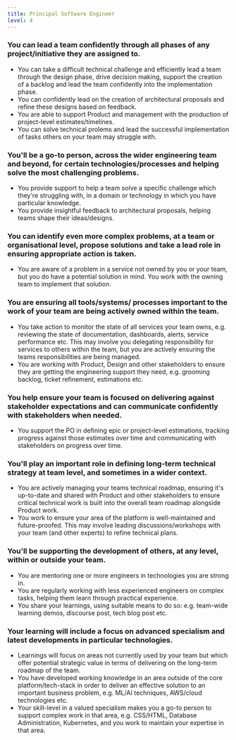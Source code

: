 ```yaml
---
title: Principal Software Engineer
level: 4
---
```


### You can lead a team confidently through all phases of any project/initiative they are assigned to.

- You can take a difficult technical challenge and efficiently lead a team through the design phase, drive decision making, support the creation of a backlog and lead the team confidently into the implementation phase.
- You can confidently lead on the creation of architectural proposals and refine these designs based on feedback.
- You are able to support Product and management with the production of project-level estimates/timelines.
- You can solve technical prolems and lead the successful implementation of tasks others on your team may struggle with.

### You'll be a go-to person, across the wider engineering team and beyond, for certain technologies/processes and helping solve the most challenging problems.

- You provide support to help a team solve a specific challenge which they're struggling with, in a domain or technology in which you have particular knowledge.
- You provide insightful feedback to architectural proposals, helping teams shape their ideas/designs.

### You can identify even more complex problems, at a team or organisational level, propose solutions and take a lead role in ensuring appropriate action is taken.

- You are aware of a problem in a service not owned by you or your team, but you do have a potential solution in mind. You work with the owning team to implement that solution.

### You are ensuring all tools/systems/ processes important to the work of your team are being actively owned within the team.

- You take action to monitor the state of all services your team owns, e.g. reviewing the state of documentation, dashboards, alerts, service performance etc. This may involve you delegating responsibility for services to others within the team, but you are actively ensuring the teams responsibilities are being managed.
- You are working with Product, Design and other stakeholders to ensure they are getting the engineering support they need, e.g. grooming backlog, ticket refinement, estimations etc.

### You help ensure your team is focused on delivering against stakeholder expectations and can communicate confidently with stakeholders when needed.

- You support the PO in defining epic or project-level estimations, tracking progress against those estimates over time and communicating with stakeholders on progress over time.

### You'll play an important role in defining long-term technical strategy at team level, and sometimes in a wider context.

- You are actively managing your teams technical roadmap, ensuring it's up-to-date and shared with Product and other stakeholders to ensure critical technical work is built into the overall team roadmap alongside Product work.
- You work to ensure your area of the platform is well-maintained and future-proofed. This may involve leading discussions/workshops with your team (and other experts) to refine technical plans.

### You'll be supporting the development of others, at any level, within or outside your team.

- You are mentoring one or more engineers in technologies you are strong in.
- You are regularly working with less experienced engineers on complex tasks, helping them learn through practical experience.
- You share your learnings, using suitable means to do so: e.g. team-wide learning demos, discourse post, tech blog post etc.

### Your learning will include a focus on advanced specialism and latest developments in particular technologies.

- Learnings will focus on areas not currently used by your team but which offer potential strategic value in terms of delivering on the long-term roadmap of the team.
- You have developed working knowledge in an area outside of the core platform/tech-stack in order to deliver an effective solution to an important business problem, e.g. ML/AI techniques, AWS/cloud technologies etc.
- Your skill-level in a valued specialism makes you a go-to person to support complex work in that area, e.g. CSS/HTML, Database Administration, Kubernetes, and you work to maintain your expertise in that area.
